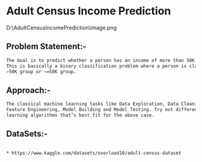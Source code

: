 # Adult Census Income Prediction 
D:\AdultCensusIncomePrediction\image.png

## Problem Statement:-

```bash
The Goal is to predict whether a person has an income of more than 50K a year or not. 
This is basically a binary classification problem where a person is classified into the 
>50K group or <=50K group. 
```


## Approach:-
```bash
The classical machine learning tasks like Data Exploration, Data Cleaning, 
Feature Engineering, Model Building and Model Testing. Try out different machine 
learning algorithms that’s best fit for the above case.
```
## DataSets:-

```bash

* https://www.kaggle.com/datasets/overload10/adult-census-dataset
```


